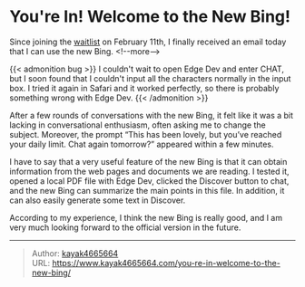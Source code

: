 # You&#39;re In! Welcome to the New Bing!

Since joining the [waitlist](https://www.bing.com/new) on February 11th, I finally received an email today that I can use the new Bing.
&lt;!--more--&gt;

{{&lt; admonition bug &gt;}}
I couldn&#39;t wait to open Edge Dev and enter CHAT, but I soon found that I couldn&#39;t input all the characters normally in the input box. I tried it again in Safari and it worked perfectly, so there is probably something wrong with Edge Dev.
{{&lt; /admonition &gt;}}

After a few rounds of conversations with the new Bing, it felt like it was a bit lacking in conversational enthusiasm, often asking me to change the subject. Moreover, the prompt “This has been lovely, but you’ve reached your daily limit. Chat again tomorrow?” appeared within a few minutes.

I have to say that a very useful feature of the new Bing is that it can obtain information from the web pages and documents we are reading. I tested it, opened a local PDF file with Edge Dev, clicked the Discover button to chat, and the new Bing can summarize the main points in this file. In addition, it can also easily generate some text in Discover.

According to my experience, I think the new Bing is really good, and I am very much looking forward to the official version in the future.

---

> Author: [kayak4665664](https://github.com/kayak4665664)  
> URL: https://www.kayak4665664.com/you-re-in-welcome-to-the-new-bing/  

